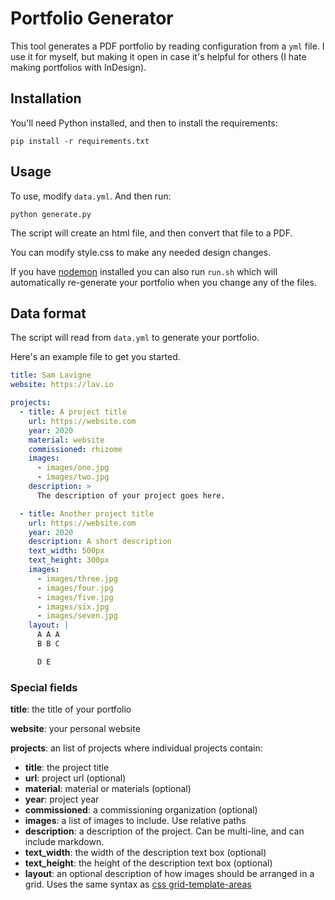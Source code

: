 # Portfolio Generator

This tool generates a PDF portfolio by reading configuration from a `yml` file. I use it for myself, but making it open in case it's helpful for others (I hate making portfolios with InDesign).

## Installation

You'll need Python installed, and then to install the requirements:

```
pip install -r requirements.txt
```

## Usage

To use, modify `data.yml`. And then run:

```
python generate.py
```

The script will create an html file, and then convert that file to a PDF.

You can modify style.css to make any needed design changes.

If you have [nodemon](https://www.npmjs.com/package/nodemon) installed you can also run `run.sh` which will automatically re-generate your portfolio when you change any of the files.

## Data format

The script will read from `data.yml` to generate your portfolio.

Here's an example file to get you started.

```yml
title: Sam Lavigne
website: https://lav.io

projects:
  - title: A project title
    url: https://website.com
    year: 2020
    material: website
    commissioned: rhizome
    images:
      - images/one.jpg
      - images/two.jpg
    description: >
      The description of your project goes here.

  - title: Another project title
    url: https://website.com
    year: 2020
    description: A short description
    text_width: 500px
    text_height: 300px
    images:
      - images/three.jpg
      - images/four.jpg
      - images/five.jpg
      - images/six.jpg
      - images/seven.jpg
    layout: |
      A A A
      B B C

      D E
```

### Special fields

**title**: the title of your portfolio

**website**: your personal website

**projects**: an list of projects where individual projects contain:

- **title**: the project title
- **url**: project url (optional)
- **material**: material or materials (optional)
- **year**: project year
- **commissioned**: a commissioning organization (optional)
- **images**: a list of images to include. Use relative paths
- **description**: a description of the project. Can be multi-line, and can include markdown.
- **text_width**: the width of the description text box (optional)
- **text_height**: the height of the description text box (optional)
- **layout**: an optional description of how images should be arranged in a grid. Uses the same syntax as [css grid-template-areas](https://developer.mozilla.org/en-US/docs/Web/CSS/grid-template-areas)

